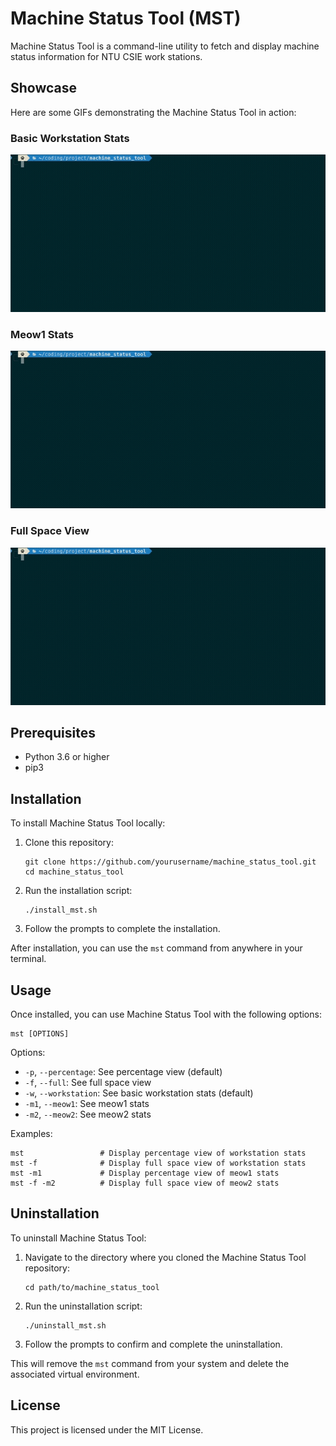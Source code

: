 # Machine Status Tool (MST)

Machine Status Tool is a command-line utility to fetch and display machine status information for NTU CSIE work stations.

## Showcase

Here are some GIFs demonstrating the Machine Status Tool in action:

### Basic Workstation Stats
![Basic Workstation Stats](showcase/1.gif)

### Meow1 Stats
![Meow1 Stats](showcase/2.gif)

### Full Space View
![Full Space View](showcase/3.gif)

## Prerequisites

- Python 3.6 or higher
- pip3

## Installation

To install Machine Status Tool locally:

1. Clone this repository:
   ```
   git clone https://github.com/yourusername/machine_status_tool.git
   cd machine_status_tool
   ```

2. Run the installation script:
   ```
   ./install_mst.sh
   ```

3. Follow the prompts to complete the installation.

After installation, you can use the `mst` command from anywhere in your terminal.

## Usage

Once installed, you can use Machine Status Tool with the following options:

```
mst [OPTIONS]
```

Options:
- `-p`, `--percentage`: See percentage view (default)
- `-f`, `--full`: See full space view
- `-w`, `--workstation`: See basic workstation stats (default)
- `-m1`, `--meow1`: See meow1 stats
- `-m2`, `--meow2`: See meow2 stats

Examples:
```
mst                 # Display percentage view of workstation stats
mst -f              # Display full space view of workstation stats
mst -m1             # Display percentage view of meow1 stats
mst -f -m2          # Display full space view of meow2 stats
```

## Uninstallation

To uninstall Machine Status Tool:

1. Navigate to the directory where you cloned the Machine Status Tool repository:
   ```
   cd path/to/machine_status_tool
   ```

2. Run the uninstallation script:
   ```
   ./uninstall_mst.sh
   ```

3. Follow the prompts to confirm and complete the uninstallation.

This will remove the `mst` command from your system and delete the associated virtual environment.

## License

This project is licensed under the MIT License.
